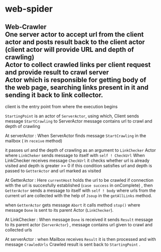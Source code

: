 # web-spider
Web-Crawler
<br>One server actor to accept url from  the client actor and posts result back to the client actor (client actor will provide URL and depth of crawling)
<br>Actor to collect crawled links per client request and provide result to crawl server
<br>Actor which is responsible for getting body of the web page, searching links present in it and sending it back to link collector. 
---
client is the entry point from where the execution begins

`StartingPoint` is an actor of `ServerActor`, using which, Client sends message `StartCrawling` to ServerActor
message contains url to crawl and depth of crawling 

At serverActor : When ServerActor finds message `StartCrawling` in the mailbox ( in `receive` method) 

it passes url and the depth of crawling as an argument to `LinkChecker` Actor where 
`LinkCheker` sends message to itself with `self ! CheckUrl` 
When LinkChecker receives message `CheckUrl` it checks whether url is already visited and depth is greater >= 0  if this condition satisfies url and depth is passed to `GetterActor`
and url marked as visited

At GetterActor : 
Here `currentHost` holds the url to be crawled
if connection with the url is succesfully established (`case success` in onComplete) ,
then `GetterActor` sends a message to itself with `self ! body` where urls from the current url are collected with the help of `Jsoup` in the `getAllLinks` method.

when `GetterActor` gets message `Abort` it calls method `stop()` where message `Done` is sent to its parent Actor (`LinkChecker`).

At LinkChecker : When message `Done` is received it sends `Result` message to its parent actor (`ServerActor`) , message contains url given to crawl and collected urls

At serverActor : when Mailbox receives `Result` it is then processed and with message `CrawledUrls` Crawled result is sent back to `StartingPoint` .
